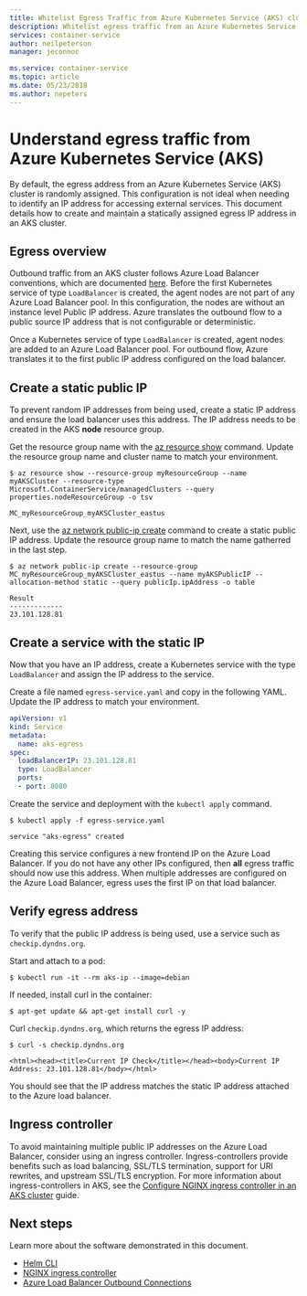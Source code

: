 ```yaml
---
title: Whitelist Egress Traffic from Azure Kubernetes Service (AKS) cluster
description: Whitelist egress traffic from an Azure Kubernetes Service (AKS) cluster
services: container-service
author: neilpeterson
manager: jeconnoc

ms.service: container-service
ms.topic: article
ms.date: 05/23/2018
ms.author: nepeters
---
```


# Understand egress traffic from Azure Kubernetes Service (AKS)

By default, the egress address from an Azure Kubernetes Service (AKS) cluster is randomly assigned. This configuration is not ideal when needing to identify an IP address for accessing external services. This document details how to create and maintain a statically assigned egress IP address in an AKS cluster.

## Egress overview

Outbound traffic from an AKS cluster follows Azure Load Balancer conventions, which are documented [here][outbound-connections]. Before the first Kubernetes service of type `LoadBalancer` is created, the agent nodes are not part of any Azure Load Balancer pool. In this configuration, the nodes are without an instance level Public IP address. Azure translates the outbound flow to a public source IP address that is not configurable or deterministic.

Once a Kubernetes service of type `LoadBalancer` is created, agent nodes are added to an Azure Load Balancer pool. For outbound flow, Azure translates it to the first public IP address configured on the load balancer.

## Create a static public IP

To prevent random IP addresses from being used, create a static IP address and ensure the load balancer uses this address. The IP address needs to be created in the AKS **node** resource group.

Get the resource group name with the [az resource show][az-resource-show] command. Update the resource group name and cluster name to match your environment.

```
$ az resource show --resource-group myResourceGroup --name myAKSCluster --resource-type Microsoft.ContainerService/managedClusters --query properties.nodeResourceGroup -o tsv

MC_myResourceGroup_myAKSCluster_eastus
```

Next, use the [az network public-ip create][public-ip-create] command to create a static public IP address. Update the resource group name to match the name gatherred in the last step.

```console
$ az network public-ip create --resource-group MC_myResourceGroup_myAKSCluster_eastus --name myAKSPublicIP --allocation-method static --query publicIp.ipAddress -o table

Result
-------------
23.101.128.81
```

## Create a service with the static IP

Now that you have an IP address, create a Kubernetes service with the type `LoadBalancer` and assign the IP address to the service.

Create a file named `egress-service.yaml` and copy in the following YAML. Update the IP address to match your environment.

```yaml
apiVersion: v1
kind: Service
metadata:
  name: aks-egress
spec:
  loadBalancerIP: 23.101.128.81
  type: LoadBalancer
  ports:
  - port: 8080
```

Create the service and deployment with the `kubectl apply` command.

```console
$ kubectl apply -f egress-service.yaml

service "aks-egress" created
```

Creating this service configures a new frontend IP on the Azure Load Balancer. If you do not have any other IPs configured, then **all** egress traffic should now use this address. When multiple addresses are configured on the Azure Load Balancer, egress uses the first IP on that load balancer.

## Verify egress address

To verify that the public IP address is being used, use a service such as `checkip.dyndns.org`.

Start and attach to a pod:

```console
$ kubectl run -it --rm aks-ip --image=debian
```

If needed, install curl in the container:

```console
$ apt-get update && apt-get install curl -y
```

Curl `checkip.dyndns.org`, which returns the egress IP address:

```console
$ curl -s checkip.dyndns.org

<html><head><title>Current IP Check</title></head><body>Current IP Address: 23.101.128.81</body></html>
```

You should see that the IP address matches the static IP address attached to the Azure load balancer.

## Ingress controller

To avoid maintaining multiple public IP addresses on the Azure Load Balancer, consider using an ingress controller. Ingress-controllers provide benefits such as load balancing, SSL/TLS termination, support for URI rewrites, and upstream SSL/TLS encryption. For more information about ingress-controllers in AKS, see the [Configure NGINX ingress controller in an AKS cluster][ingress-aks-cluster] guide.

## Next steps

Learn more about the software demonstrated in this document.

- [Helm CLI][helm-cli-install]
- [NGINX ingress controller][nginx-ingress]
- [Azure Load Balancer Outbound Connections][outbound-connections]

<!-- LINKS - internal -->
[az-resource-show]: /cli/azure/resource#az-resource-show
[azure-cli-install]: /cli/azure/install-azure-cli
[azure-cloud-shell]: ../cloud-shell/overview.md
[aks-faq-resource-group]: faq.md#why-are-two-resource-groups-created-with-aks
[create-aks-cluster]: ./kubernetes-walkthrough.md
[helm-cli-install]: ./kubernetes-helm.md#install-helm-cli
[ingress-aks-cluster]: ./ingress.md
[outbound-connections]: ../load-balancer/load-balancer-outbound-connections.md#scenarios
[public-ip-create]: /cli/azure/network/public-ip#az-network-public-ip-create

<!-- LINKS - external -->
[nginx-ingress]: https://github.com/kubernetes/ingress-nginx
